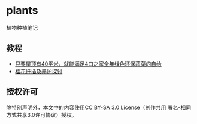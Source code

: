 # plants

植物种植笔记

## 教程
* [只要屋顶有40平米，就能满足4口之家全年绿色环保蔬菜的自给](tutorials/roofgarden/README.md)
* [桂花扦插及养护探讨](tutorials/guihua/README.md)

## 授权许可  
除特别声明外，本文中的内容使用[CC BY-SA 3.0 License](http://creativecommons.org/licenses/by-sa/3.0/)（创作共用 署名-相同方式共享3.0许可协议）授权。
